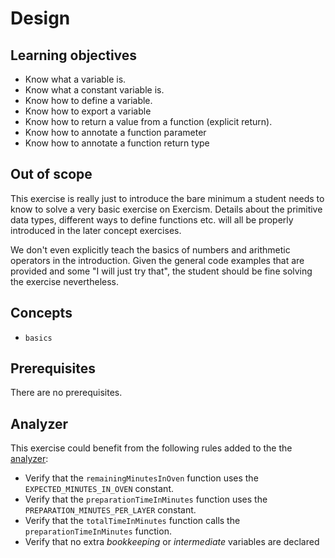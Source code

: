 # Design

## Learning objectives

- Know what a variable is.
- Know what a constant variable is.
- Know how to define a variable.
- Know how to export a variable
- Know how to return a value from a function (explicit return).
- Know how to annotate a function parameter
- Know how to annotate a function return type

## Out of scope

This exercise is really just to introduce the bare minimum a student needs to know to solve a very basic exercise on Exercism.
Details about the primitive data types, different ways to define functions etc. will all be properly introduced in the later concept exercises.

We don't even explicitly teach the basics of numbers and arithmetic operators in the introduction.
Given the general code examples that are provided and some "I will just try that", the student should be fine solving the exercise nevertheless.

## Concepts

- `basics`

## Prerequisites

There are no prerequisites.

## Analyzer

This exercise could benefit from the following rules added to the the [analyzer][analyzer]:

- Verify that the `remainingMinutesInOven` function uses the `EXPECTED_MINUTES_IN_OVEN` constant.
- Verify that the `preparationTimeInMinutes` function uses the `PREPARATION_MINUTES_PER_LAYER` constant.
- Verify that the `totalTimeInMinutes` function calls the `preparationTimeInMinutes` function.
- Verify that no extra _bookkeeping_ or _intermediate_ variables are declared

[analyzer]: https://github.com/exercism/typescript-analyzer
